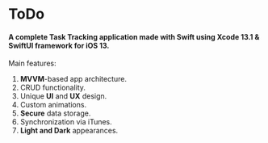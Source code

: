# ToDo
#### A complete Task Tracking application made with Swift using Xcode 13.1 & SwiftUI framework for iOS 13.

Main features:
1. **MVVM**-based app architecture.
2. CRUD functionality.
3. Unique **UI** and **UX** design.
4. Custom animations.
5. **Secure** data storage.
6. Synchronization via iTunes.
7. **Light and Dark** appearances.

